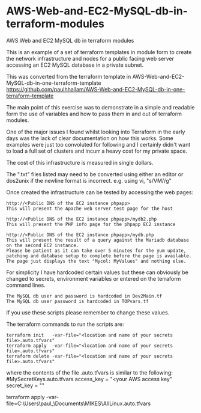 # AWS-Web-and-EC2-MySQL-db-in-terraform-modules
AWS Web and EC2 MySQL db in terraform modules

This is an example of a set of terraform templates in module form to create the network infrastructure and nodes for a public facing web server accessing an EC2 MySQL database in a private subnet.

This was converted from the terraform template in AWS-Web-and-EC2-MySQL-db-in-one-terraform-template https://github.com/paulhhallam/AWS-Web-and-EC2-MySQL-db-in-one-terraform-template

The main point of this exercise was to demonstrate in a simple and readable form the use of variables and how to pass them in and out of terraform modules.

One of the major issues I found whilst looking into Terraform in the early days was the lack of clear documentation on how this works. Some examples were just too convoluted for following and I certainly didn't want to load a full set of clusters and incurr a heavy cost for my private space.

The cost of this infrastructure is measured in single dollars.

The ".txt" files listed may need to be converted using either an editor or dos2unix if the newline format is incorrect.
e.g. using vi, "s/<ctl>V<ctl>M//g" 

Once created the infrastructure can be tested by accessing the web pages:

	http://<Public DNS of the EC2 instance phpapp>
	This will present the Apache web server test page for the host

	http://<Public DNS of the EC2 instance phpapp>/mydb2.php
	This will present the PHP info page for the phpapp EC2 instance

	http://<Public DNS of the EC2 instance phpapp>/mydb.php
	This will present the result of a query against the Mariadb database on the second EC2 instance.
	Please be patient as it can take over 5 minutes for the yum update, patching and database setup to complete before the page is available.
	The page just displays the text "Mycol: MyValues" and nothing else.

For simplicity I have hardcoded certain values but these can obviously be changed to 
secrets, environment variables or entered on the terraform command lines.

	The MySQL db user and password is hardcoded in Dev2Main.tf
	The MySQL db user password is hardcoded in TOPvars.tf 

If you use these scripts please remember to change these values.

The terraform commands to run the scripts are:

	terraform init   -var-file="<location and name of your secrets file>.auto.tfvars"
	terraform apply  -var-file="<location and name of your secrets file>.auto.tfvars"
	terraform delete -var-file="<location and name of your secrets file>.auto.tfvars"

where the contents of the file <location and name of your secrets file>.auto.tfvars is similar to the following:
	#MySecretKeys.auto.tfvars
	access_key = "<your AWS access key"
	secret_key = "<your AWS secret key>"


terraform apply -var-file=C:\Users\paul_\Documents\MIKES\AllLinux.auto.tfvars
